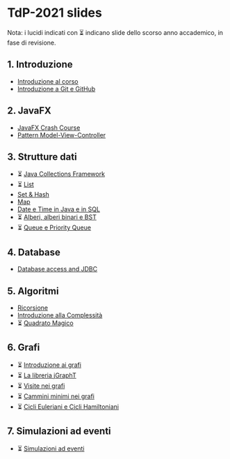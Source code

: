 # TdP-2021 slides

Nota: i lucidi indicati con ⏳ indicano slide dello scorso anno accademico, in fase di revisione.

## 1. Introduzione

* [Introduzione al corso](01-01-introduzione_2021.pdf)
* [Introduzione a Git e GitHub](01-02-Git-quickintro.pdf)

## 2. JavaFX

* [JavaFX Crash Course](02-01-javafx-crashcourse.pdf)
* [Pattern Model-View-Controller](02-02-javafx-mvc-pattern.pdf)

## 3. Strutture dati

* ⏳ [Java Collections Framework](03-01-JavaCollectionFramework.pdf)
* ⏳ [List](03-02-Lists.pdf)
* [Set & Hash](03-03-Sets&Hash.pdf)
* [Map](03-04-Map.pdf)
* [Date e Time in Java e in SQL](03-05-JavaDatesTimes.pdf)
* ⏳ [Alberi, alberi binari e BST](03-06-Trees-BTrees.pdf)
* ⏳ [Queue e Priority Queue](03-07-Queue.pdf)

## 4. Database

* [Database access and JDBC](04-01-jdbc-dao.pdf)

## 5. Algoritmi

* [Ricorsione](05-01-recursion.pdf)
* [Introduzione alla Complessità](05-02-complexity.pdf)
* ⏳ [Quadrato Magico](05-03-magic_square.pdf)

## 6. Grafi

* ⏳ [Introduzione ai grafi](06-01-intro-graphs.pdf)
* ⏳ [La libreria jGraphT](06-02-jGraphT-library.pdf)
* ⏳ [Visite nei grafi](06-03-graphs-visits.pdf)
* ⏳ [Cammini minimi nei grafi](06-04-graphs-shortestpaths.pdf)
* ⏳ [Cicli Euleriani e Cicli Hamiltoniani](06-05-graph-cycles.pdf)

## 7. Simulazioni ad eventi

* ⏳ [Simulazioni ad eventi](07-01-simulation.pdf)
